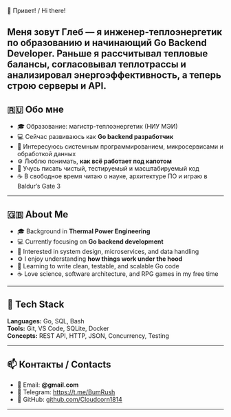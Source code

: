 👋 Привет! / Hi there!

Меня зовут Глеб — я инженер-теплоэнергетик по образованию и начинающий Go Backend Developer.
Раньше я рассчитывал тепловые балансы, согласовывал теплотрассы и анализировал энергоэффективность, а теперь строю серверы и API.
---

## 🇷🇺 Обо мне

- 🎓 Образование: магистр-теплоэнергетик (НИУ МЭИ)
- 💻 Сейчас развиваюсь как **Go backend разработчик**
- 🔬 Интересуюсь системным программированием, микросервисами и обработкой данных
- ⚙️ Люблю понимать, **как всё работает под капотом**
- 🧠 Учусь писать чистый, тестируемый и масштабируемый код
- ☕ В свободное время читаю о науке, архитектуре ПО и играю в Baldur’s Gate 3

---

## 🇬🇧 About Me

- 🎓 Background in **Thermal Power Engineering**
- 💻 Currently focusing on **Go backend development**
- 🔬 Interested in system design, microservices, and data handling
- ⚙️ I enjoy understanding **how things work under the hood**
- 🧠 Learning to write clean, testable, and scalable Go code
- ☕ Love science, software architecture, and RPG games in my free time

---

## 🧩 Tech Stack

**Languages:** Go, SQL, Bash  
**Tools:** Git, VS Code, SQLite, Docker  
**Concepts:** REST API, HTTP, JSON, Concurrency, Testing  

---
## 📫 Контакты / Contacts

- 📧 Email: **<your-email>@gmail.com**
- 💬 Telegram: https://t.me/BumRush
- 🧰 GitHub: [github.com/Cloudcorn1814](https://github.com/Cloudcorn1814)

---
